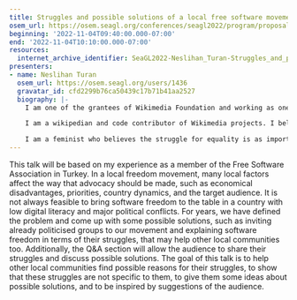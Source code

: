 ```yaml
---
title: Struggles and possible solutions of a local free software movement
osem_url: https://osem.seagl.org/conferences/seagl2022/program/proposals/909
beginning: '2022-11-04T09:40:00.000-07:00'
end: '2022-11-04T10:10:00.000-07:00'
resources:
  internet_archive_identifier: SeaGL2022-Neslihan_Turan-Struggles_and_possible_solutions_of_a_local_free_software_movement
presenters:
- name: Neslihan Turan
  osem_url: https://osem.seagl.org/users/1436
  gravatar_id: cfd2299b76ca50439c17b71b41aa2527
  biography: |-
    I am one of the grantees of Wikimedia Foundation and working as one of the core developers of Wikimedia Commons Android Application.

    I am a wikipedian and code contributor of Wikimedia projects. I believe knowledge belongs everyone, should be shared and can not be controled. I am a member of Free Software Association Turkey, defending free software, digital privacy, freedom of expression.

    I am a feminist who believes the struggle for equality is as important in digital places as in physical areas. Thus, I work on projects to close the gender gap in dijital areas. Also, I am an amateur film photographer.
---
```


This talk will be based on my experience as a member of the Free Software Association in Turkey. In a local freedom movement, many local factors affect the way that advocacy should be made, such as economical disadvantages, priorities, country dynamics, and the target audience. It is not always feasible to bring software freedom to the table in a country with low digital literacy and major political conflicts. For years, we have defined the problem and come up with some possible solutions, such as inviting already politicised groups to our movement and explaining software freedom in terms of their struggles, that may help other local communities too. Additionally, the Q&A section will allow the audience to share their struggles and discuss possible solutions. The goal of this talk is to help other local communities find possible reasons for their struggles, to show that these struggles are not specific to them, to give them some ideas about possible solutions, and to be inspired by suggestions of the audience.
